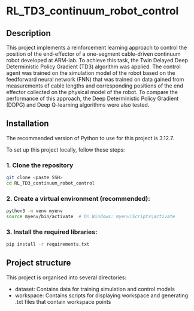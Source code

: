# RL_TD3_continuum_robot_control
## Description
This project implements a reinforcement learning approach to control the position of the end-effector of a one-segment cable-driven continuum robot developed at ARM-lab. To achieve this task, the Twin Delayed Deep Deterministic Policy Gradient (TD3) algorithm was applied. The control agent was trained on the simulation model of the robot based on the feedforward neural network (FNN) that was trained on data gained from measurements of cable lengths and corresponding positions of the end effector collected on the physical model of the robot. To compare the performance of this approach, the Deep Deterministic Policy Gradient (DDPG) and Deep Q-learning algorithms were also tested.
## Installation
The recommended version of Python to use for this project is 3.12.7.

To set up this project locally, follow these steps:
### 1. Clone the repository
```bash
git clone <paste SSH>
cd RL_TD3_continuum_robot_control
```
### 2. Create a virtual environment (recommended):
```bash
python3 -m venv myenv
source myenv/bin/activate  # On Windows: myenv\Scripts\activate
```
### 3. Install the required libraries:
```bash
pip install -r requirements.txt
```
## Project structure
This project is organised into several directories:
*   dataset\: Contains data for training simulation and control models
*   workspace\: Contains scripts for displaying workspace and generating .txt files that contain workspace points